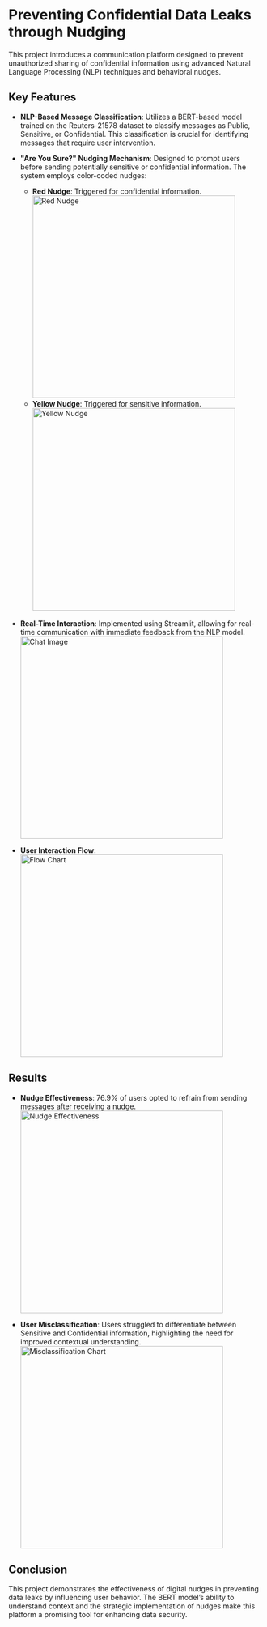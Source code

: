 # Preventing Confidential Data Leaks through Nudging

This project introduces a communication platform designed to prevent unauthorized sharing of confidential information using advanced Natural Language Processing (NLP) techniques and behavioral nudges.

## Key Features

- **NLP-Based Message Classification**: Utilizes a BERT-based model trained on the Reuters-21578 dataset to classify messages as Public, Sensitive, or Confidential. This classification is crucial for identifying messages that require user intervention.

- **"Are You Sure?" Nudging Mechanism**: Designed to prompt users before sending potentially sensitive or confidential information. The system employs color-coded nudges:
  - **Red Nudge**: Triggered for confidential information.  
    <img src="https://i.ibb.co/syDGHRz/conf-ss.jpg" alt="Red Nudge" width="400"/>
  - **Yellow Nudge**: Triggered for sensitive information.  
    <img src="https://i.ibb.co/fr24JvT/sens-ss.jpg" alt="Yellow Nudge" width="400"/>

- **Real-Time Interaction**: Implemented using Streamlit, allowing for real-time communication with immediate feedback from the NLP model.  
  <img src="https://i.ibb.co/km4TM58/chat-img.jpg" alt="Chat Image" width="400"/>

- **User Interaction Flow**:  
  <img src="https://i.ibb.co/H7sdzZP/Flow-chart.png" alt="Flow Chart" width="400"/>

## Results

- **Nudge Effectiveness**: 76.9% of users opted to refrain from sending messages after receiving a nudge.  
  <img src="https://i.ibb.co/gJgT7PF/Screenshot-2024-08-14-at-1-02-46-AM.jpg" alt="Nudge Effectiveness" width="400"/>

- **User Misclassification**: Users struggled to differentiate between Sensitive and Confidential information, highlighting the need for improved contextual understanding.  
  <img src="https://i.ibb.co/K5bzbH9/miss.jpg" alt="Misclassification Chart" width="400"/>

## Conclusion

This project demonstrates the effectiveness of digital nudges in preventing data leaks by influencing user behavior. The BERT model’s ability to understand context and the strategic implementation of nudges make this platform a promising tool for enhancing data security.
